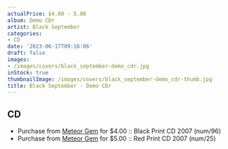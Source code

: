 ```yaml
---
actualPrice: $4.00 - 5.00
album: Demo CDr
artist: Black September
categories:
- CD
date: '2023-06-17T09:16:06'
draft: false
images:
- /images/covers/black_september-demo_cdr.jpg
inStock: true
thumbnailImage: /images/covers/black_september-demo_cdr-thumb.jpg
title: Black September - Demo CDr
---
```


## CD
* Purchase from [Meteor Gem](https://meteor-gem.com/products/black-september-demo-cdr) for $4.00 :: Black Print CD 2007 (num/96)
* Purchase from [Meteor Gem](https://meteor-gem.com/products/black-september-demo-cdr) for $5.00 :: Red Print CD 2007 (num/25)
